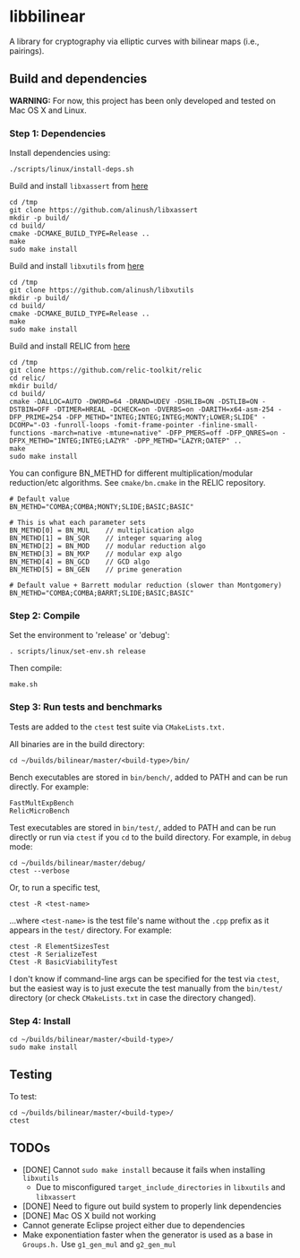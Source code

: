 # libbilinear

A library for cryptography via elliptic curves with bilinear maps (i.e., pairings).

## Build and dependencies

**WARNING:** For now, this project has been only developed and tested on Mac OS X and Linux.

### Step 1: Dependencies

Install dependencies using:

    ./scripts/linux/install-deps.sh

Build and install `libxassert` from [here](https://github.com/alinush/libxassert/blob/master/README.md)

    cd /tmp
    git clone https://github.com/alinush/libxassert
    mkdir -p build/
    cd build/
    cmake -DCMAKE_BUILD_TYPE=Release ..
    make
    sudo make install

Build and install `libxutils` from [here](https://github.com/alinush/libxutils/blob/master/README.md)

    cd /tmp
    git clone https://github.com/alinush/libxutils
    mkdir -p build/
    cd build/
    cmake -DCMAKE_BUILD_TYPE=Release ..
    make
    sudo make install

Build and install RELIC from [here](https://github.com/relic-toolkit/relic)

    cd /tmp
    git clone https://github.com/relic-toolkit/relic
    cd relic/
    mkdir build/
    cd build/
    cmake -DALLOC=AUTO -DWORD=64 -DRAND=UDEV -DSHLIB=ON -DSTLIB=ON -DSTBIN=OFF -DTIMER=HREAL -DCHECK=on -DVERBS=on -DARITH=x64-asm-254 -DFP_PRIME=254 -DFP_METHD="INTEG;INTEG;INTEG;MONTY;LOWER;SLIDE" -DCOMP="-O3 -funroll-loops -fomit-frame-pointer -finline-small-functions -march=native -mtune=native" -DFP_PMERS=off -DFP_QNRES=on -DFPX_METHD="INTEG;INTEG;LAZYR" -DPP_METHD="LAZYR;OATEP" ..
    make
    sudo make install

You can configure BN_METHD for different multiplication/modular reduction/etc algorithms. See `cmake/bn.cmake` in the RELIC repository.

    # Default value
    BN_METHD="COMBA;COMBA;MONTY;SLIDE;BASIC;BASIC"

    # This is what each parameter sets
    BN_METHD[0] = BN_MUL    // multiplication algo
    BN_METHD[1] = BN_SQR    // integer squaring alog
    BN_METHD[2] = BN_MOD    // modular reduction algo
    BN_METHD[3] = BN_MXP    // modular exp algo
    BN_METHD[4] = BN_GCD    // GCD algo
    BN_METHD[5] = BN_GEN    // prime generation

    # Default value + Barrett modular reduction (slower than Montgomery) 
    BN_METHD="COMBA;COMBA;BARRT;SLIDE;BASIC;BASIC"

### Step 2: Compile

Set the environment to 'release' or 'debug':
    
    . scripts/linux/set-env.sh release

Then compile:

    make.sh

### Step 3: Run tests and benchmarks

Tests are added to the `ctest` test suite via `CMakeLists.txt.`

All binaries are in the build directory:

    cd ~/builds/bilinear/master/<build-type>/bin/

Bench executables are stored in `bin/bench/`, added to PATH and can be run directly. For example:

    FastMultExpBench
    RelicMicroBench

Test executables are stored in `bin/test/`, added to PATH and can be run directly or run via `ctest` if you `cd` to the build directory.
For example, in `debug` mode:

    cd ~/builds/bilinear/master/debug/
    ctest --verbose

Or, to run a specific test, 
    
    ctest -R <test-name>

...where `<test-name>` is the test file's name without the `.cpp` prefix as it appears in the `test/` directory. For example:

    ctest -R ElementSizesTest
    ctest -R SerializeTest
    Ctest -R BasicViabilityTest


I don't know if command-line args can be specified for the test via `ctest`, but the easiest way is to just execute the test manually from the `bin/test/` directory (or check `CMakeLists.txt` in case the directory changed).

### Step 4: Install

    cd ~/builds/bilinear/master/<build-type>/
    sudo make install

## Testing

To test:

    cd ~/builds/bilinear/master/<build-type>/
    ctest

## TODOs

 - [DONE] Cannot `sudo make install` because it fails when installing `libxutils`
    + Due to misconfigured `target_include_directories` in `libxutils` and `libxassert`
 - [DONE] Need to figure out build system to properly link dependencies
 - [DONE] Mac OS X build not working
 - Cannot generate Eclipse project either due to dependencies
 - Make exponentiation faster when the generator is used as a base in `Groups.h.` Use `g1_gen_mul` and `g2_gen_mul`
